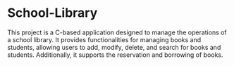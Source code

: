 # School-Library
This project is a C-based application designed to manage the operations of a school library. It provides functionalities for managing books and students, allowing users to add, modify, delete, and search for books and students. Additionally, it supports the reservation and borrowing of books.
